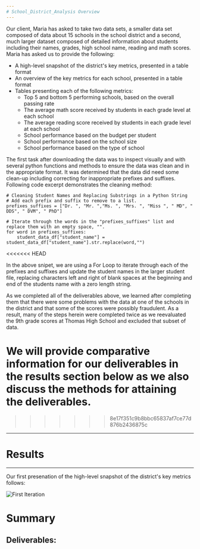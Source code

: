 ```yaml
---
# School_District_Analysis Overview
---
```

Our client, Maria has asked to take two data sets, a smaller data set composed of data about 15 schools in the school district and a second, much larger dataset composed of detailed information about students including their names, grades, high school name, reading and math scores.  Maria has asked us to provide the following:

* A high-level snapshot of the district's key metrics, presented in a table format
* An overview of the key metrics for each school, presented in a table format
* Tables presenting each of the following metrics:
    - Top 5 and bottom 5 performing schools, based on the overall passing rate
    - The average math score received by students in each grade level at each school
    - The average reading score received by students in each grade level at each school
    - School performance based on the budget per student
    - School performance based on the school size 
    - School performance based on the type of school

The first task after downloading the data was to inspect visually and with several python functions and methods to ensure the data was clean and in the appropriate format.  It was determined that the data did need some clean-up including correcting for inappropriate prefixes and suffixes.  Following code excerpt demonstrates the cleaning method:

```
# Cleaning Student Names and Replacing Substrings in a Python String
# Add each prefix and suffix to remove to a list.
prefixes_suffixes = ["Dr. ", "Mr. ","Ms. ", "Mrs. ", "Miss ", " MD", " DDS", " DVM", " PhD"]

# Iterate through the words in the "prefixes_suffixes" list and replace them with an empty space, "".
for word in prefixes_suffixes:
    student_data_df["student_name"] = student_data_df["student_name"].str.replace(word,"")
```
<<<<<<< HEAD

In the above snipet, we are using a For Loop to iterate through each of the prefixes and suffixes and update the student names in the larger student file, replacing characters left and right of blank spaces at the beginning and end of the students name with a zero length string.

As we completed all of the deliverables above, we learned after completing them that there were some problems with the data at one of the schools in the district and that some of the scores were possibly fraudulent.  As a result, many of the steps herein were completed twice as we reevaluated the 9th grade scores at Thomas High School and excluded that subset of data.

We will provide comparative information for our deliverables in the results section below as we also discuss the methods for attaining the deliverables.
=======
>>>>>>> 8e17f351c9b8bbc65837af7ce77d876b2436875c

---
# Results
---
Our first presenation of the high-level snapshot of the district's key metrics follows:

![First Iteration](http://resources/District_HL_Snapshot_1)

# Summary

## Deliverables:
